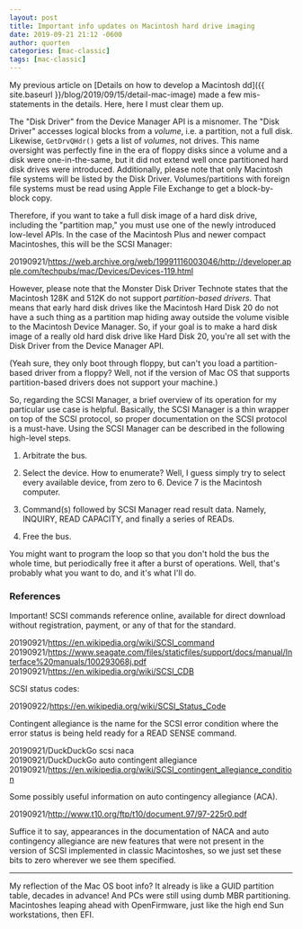 ```yaml
---
layout: post
title: Important info updates on Macintosh hard drive imaging
date: 2019-09-21 21:12 -0600
author: quorten
categories: [mac-classic]
tags: [mac-classic]
---
```


My previous article on [Details on how to develop a Macintosh dd]({{
site.baseurl }}/blog/2019/09/15/detail-mac-image) made a few
mis-statements in the details.  Here, here I must clear them up.

The "Disk Driver" from the Device Manager API is a misnomer.  The
"Disk Driver" accesses logical blocks from a _volume_, i.e. a
partition, not a full disk.  Likewise, `GetDrvQHdr()` gets a list of
_volumes_, not drives.  This name oversight was perfectly fine in the
era of floppy disks since a volume and a disk were one-in-the-same,
but it did not extend well once partitioned hard disk drives were
introduced.  Additionally, please note that only Macintosh file
systems will be listed by the Disk Driver.  Volumes/partitions with
foreign file systems must be read using Apple File Exchange to get a
block-by-block copy.

Therefore, if you want to take a full disk image of a hard disk drive,
including the "partition map," you must use one of the newly
introduced low-level APIs.  In the case of the Macintosh Plus and
newer compact Macintoshes, this will be the SCSI Manager:

20190921/https://web.archive.org/web/19991116003046/http://developer.apple.com/techpubs/mac/Devices/Devices-119.html

However, please note that the Monster Disk Driver Technote states that
the Macintosh 128K and 512K do not support _partition-based drivers_.
That means that early hard disk drives like the Macintosh Hard Disk 20
do not have a such thing as a partition map hiding away outside the
volume visible to the Macintosh Device Manager.  So, if your goal is
to make a hard disk image of a really old hard disk drive like Hard
Disk 20, you're all set with the Disk Driver from the Device Manager
API.

<!-- more -->

(Yeah sure, they only boot through floppy, but can't you load a
partition-based driver from a floppy?  Well, not if the version of Mac
OS that supports partition-based drivers does not support your
machine.)

So, regarding the SCSI Manager, a brief overview of its operation for
my particular use case is helpful.  Basically, the SCSI Manager is a
thin wrapper on top of the SCSI protocol, so proper documentation on
the SCSI protocol is a must-have.  Using the SCSI Manager can be
described in the following high-level steps.

1. Arbitrate the bus.

2. Select the device.  How to enumerate?  Well, I guess simply try to
   select every available device, from zero to 6.  Device 7 is the
   Macintosh computer.

3. Command(s) followed by SCSI Manager read result data.  Namely,
   INQUIRY, READ CAPACITY, and finally a series of READs.

4. Free the bus.

You might want to program the loop so that you don't hold the bus the
whole time, but periodically free it after a burst of operations.
Well, that's probably what you want to do, and it's what I'll do.

### References

Important!  SCSI commands reference online, available for direct
download without registration, payment, or any of that for the
standard.

20190921/https://en.wikipedia.org/wiki/SCSI_command  
20190921/https://www.seagate.com/files/staticfiles/support/docs/manual/Interface%20manuals/100293068j.pdf  
20190921/https://en.wikipedia.org/wiki/SCSI_CDB

SCSI status codes:

20190922/https://en.wikipedia.org/wiki/SCSI_Status_Code

Contingent allegiance is the name for the SCSI error condition where
the error status is being held ready for a READ SENSE command.

20190921/DuckDuckGo scsi naca  
20190921/DuckDuckGo auto contingent allegiance  
20190921/https://en.wikipedia.org/wiki/SCSI_contingent_allegiance_condition

Some possibly useful information on auto contingency allegiance (ACA).

20190921/http://www.t10.org/ftp/t10/document.97/97-225r0.pdf

Suffice it to say, appearances in the documentation of NACA and auto
contingency allegiance are new features that were not present in the
version of SCSI implemented in classic Macintoshes, so we just set
these bits to zero wherever we see them specified.

----------

My reflection of the Mac OS boot info?  It already is like a GUID
partition table, decades in advance!  And PCs were still using dumb
MBR partitioning.  Macintoshes leaping ahead with OpenFirmware, just
like the high end Sun workstations, then EFI.
